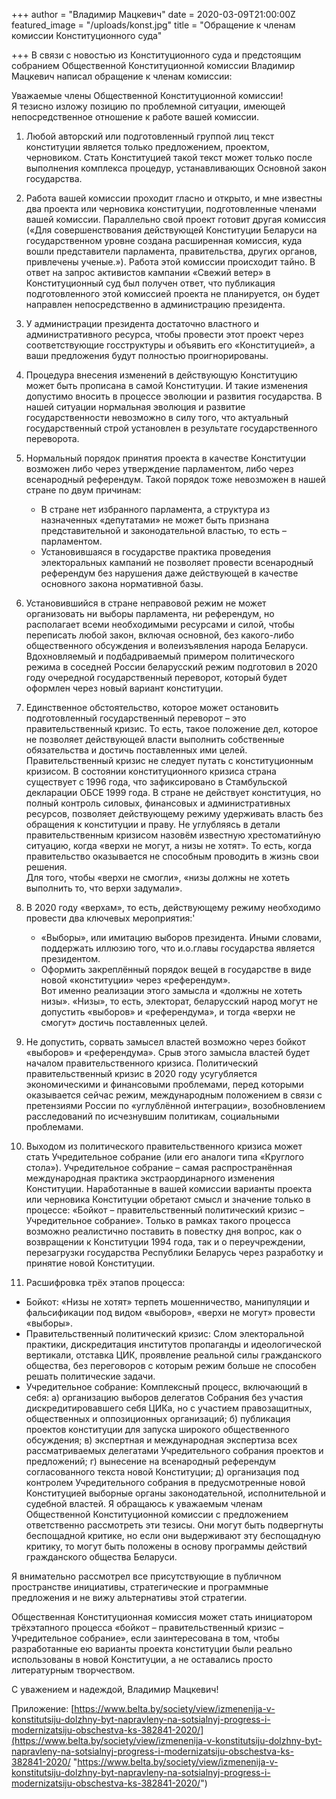 +++
author = "Владимир Мацкевич"
date = 2020-03-09T21:00:00Z
featured_image = "/uploads/konst.jpg"
title = "Обращение к членам комиссии Конституционного суда"

+++
В связи с новостью из Конституционного суда и предстоящим собранием Общественной Конституционной комиссии Владимир Мацкевич написал обращение к членам комиссии:

Уважаемые члены Общественной Конституционной комиссии!  
 Я тезисно изложу позицию по проблемной ситуации, имеющей непосредственное отношение к работе вашей комиссии.

1. Любой авторский или подготовленный группой лиц текст конституции является только предложением, проектом, черновиком. Стать Конституцией такой текст может только после выполнения комплекса процедур, устанавливающих Основной закон государства.
2. Работа вашей комиссии проходит гласно и открыто, и мне известны два проекта или черновика конституции, подготовленные членами вашей комиссии. Параллельно свой проект готовит другая комиссия («Для совершенствования действующей Конституции Беларуси на государственном уровне создана расширенная комиссия, куда вошли представители парламента, правительства, других органов, привлечены ученые.»). Работа этой комиссии происходит тайно. В ответ на запрос активистов кампании «Свежий ветер» в Конституционный суд был получен ответ, что публикация подготовленного этой комиссией проекта не планируется, он будет направлен непосредственно в администрацию президента.
3. У администрации президента достаточно властного и административного ресурса, чтобы провести этот проект через соответствующие госструктуры и объявить его «Конституцией», а ваши предложения будут полностью проигнорированы.

4. Процедура внесения изменений в действующую Конституцию может быть прописана в самой Конституции. И такие изменения допустимо вносить в процессе эволюции и развития государства. В нашей ситуации нормальная эволюция и развитие государственности невозможно в силу того, что актуальный государственный строй установлен в результате государственного переворота.

5. Нормальный порядок принятия проекта в качестве Конституции возможен либо через утверждение парламентом, либо через всенародный референдум. Такой порядок тоже невозможен в нашей стране по двум причинам:
    - В стране нет избранного парламента, а структура из назначенных «депутатами» не может быть признана представительной и законодательной властью, то есть – парламентом.
    - Установившаяся в государстве практика проведения электоральных кампаний не позволяет провести всенародный референдум без нарушения даже действующей в качестве основного закона нормативной базы.

6. Установившийся в стране неправовой режим не может организовать ни выборы парламента, ни референдум, но располагает всеми необходимыми ресурсами и силой, чтобы переписать любой закон, включая основной, без какого-либо общественного обсуждения и волеизъявления народа Беларуси.
Вдохновляемый и подбадриваемый примером политического режима в соседней России беларусский режим подготовил в 2020 году очередной государственный переворот, который будет оформлен через новый вариант конституции.

7. Единственное обстоятельство, которое может остановить подготовленный государственный переворот – это правительственный кризис. То есть, такое положение дел, которое не позволяет действующей власти выполнить собственные обязательства и достичь поставленных ими целей.
Правительственный кризис не следует путать с конституционным кризисом. В состоянии конституционного кризиса страна существует с 1996 года, что зафиксировано в Стамбульской декларации ОБСЕ 1999 года. В стране не действует конституция, но полный контроль силовых, финансовых и административных ресурсов, позволяет действующему режиму удерживать власть без обращения к конституции и праву.
Не углубляясь в детали правительственным кризисом назовём известную хрестоматийную ситуацию, когда «верхи не могут, а низы не хотят». То есть, когда правительство оказывается не способным проводить в жизнь свои решения.   
Для того, чтобы «верхи не смогли», «низы должны не хотеть выполнить то, что верхи задумали».

8. В 2020 году «верхам», то есть, действующему режиму необходимо провести два ключевых мероприятия:'  
     - «Выборы», или имитацию выборов президента. Иными словами, поддержать иллюзию того, что и.о.главы государства является президентом.
     - Оформить закреплённый порядок вещей в государстве в виде новой «конституции» через «референдум».   
Вот именно реализации этого замысла и «должны не хотеть низы».
«Низы», то есть, электорат, беларусский народ могут не допустить «выборов» и «референдума», и тогда «верхи не смогут» достичь поставленных целей.

9. Не допустить, сорвать замысел властей возможно через бойкот «выборов» и «референдума». Срыв этого замысла властей будет началом правительственного кризиса.
Политический правительственный кризис в 2020 году усугубляется экономическими и финансовыми проблемами, перед которыми оказывается сейчас режим, международным положением в связи с претензиями России по «углублённой интеграции», возобновлением расследований по исчезнувшим политикам, социальными проблемами.

10. Выходом из политического правительственного кризиса может стать Учредительное собрание (или его аналоги типа «Круглого стола»).
Учредительное собрание – самая распространённая международная практика экстраординарного изменения Конституции.
Наработанные в вашей комиссии варианты проекта или черновика Конституции обретают смысл и значение только в процессе: «Бойкот – правительственный политический кризис – Учредительное собрание».
Только в рамках такого процесса возможно реалистично поставить в повестку дня вопрос, как о возвращении к Конституции 1994 года, так и о переучреждении, перезагрузки государства Республики Беларусь через разработку и принятие новой Конституции.

11. Расшифровка трёх этапов процесса:
- Бойкот: «Низы не хотят» терпеть мошенничество, манипуляции и фальсификации под видом «выборов», «верхи не могут» провести «выборы».
- Правительственный политический кризис: Слом электоральной практики, дискредитация институтов пропаганды и идеологической вертикали, отставка ЦИК, проявление реальной силы гражданского общества, без переговоров с которым режим больше не способен решать политические задачи.
- Учредительное собрание: Комплексный процесс, включающий в себя: 
а) организацию выборов делегатов Собрания без участия дискредитировавшего себя ЦИКа, но с участием правозащитных, общественных и оппозиционных организаций; 
б) публикация проектов конституции для запуска широкого общественного обсуждения; 
в) экспертная и международная экспертиза всех рассматриваемых делегатами Учредительного собрания проектов и предложений; г) вынесение на всенародный референдум согласованного текста новой Конституции; д) организация под контролем Учредительного собрания в предусмотренные новой Конституцией выборные органы законодательной, исполнительной и судебной властей.
Я обращаюсь к уважаемым членам Общественной Конституционной комиссии с предложением ответственно рассмотреть эти тезисы. Они могут быть подвергнуты беспощадной критике, но если они выдерживают эту беспощадную критику, то могут быть положены в основу программы действий гражданского общества Беларуси.

Я внимательно рассмотрел все присутствующие в публичном пространстве инициативы, стратегические и программные предложения и не вижу альтернативы этой стратегии.

Общественная Конституционная комиссия может стать инициатором трёхэтапного процесса «бойкот – правительственный кризис – Учредительное собрание», если заинтересована в том, чтобы разработанные ею варианты проекта конституции были реально использованы в новой Конституции, а не оставались просто литературным творчеством.

С уважением и надеждой, Владимир Мацкевич!

Приложение: [https://www.belta.by/society/view/izmenenija-v-konstitutsiju-dolzhny-byt-napravleny-na-sotsialnyj-progress-i-modernizatsiju-obschestva-ks-382841-2020/](https://www.belta.by/society/view/izmenenija-v-konstitutsiju-dolzhny-byt-napravleny-na-sotsialnyj-progress-i-modernizatsiju-obschestva-ks-382841-2020/ "https://www.belta.by/society/view/izmenenija-v-konstitutsiju-dolzhny-byt-napravleny-na-sotsialnyj-progress-i-modernizatsiju-obschestva-ks-382841-2020/")

